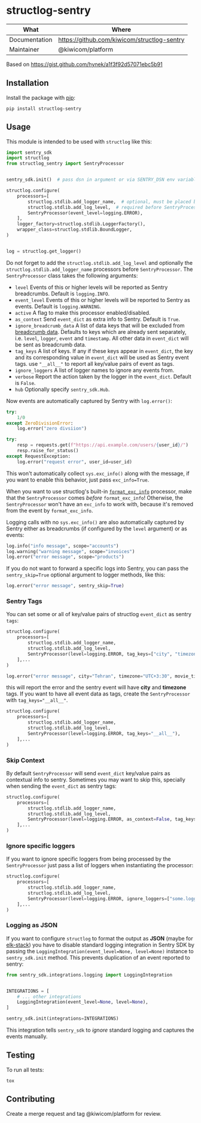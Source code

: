 # structlog-sentry

| What          | Where                                         |
| ------------- | --------------------------------------------- |
| Documentation | <https://github.com/kiwicom/structlog-sentry> |
| Maintainer    | @kiwicom/platform                             |

Based on <https://gist.github.com/hynek/a1f3f92d57071ebc5b91>

## Installation

Install the package with [pip](https://pip.pypa.io/):

```
pip install structlog-sentry
```

## Usage

This module is intended to be used with `structlog` like this:

```python
import sentry_sdk
import structlog
from structlog_sentry import SentryProcessor


sentry_sdk.init()  # pass dsn in argument or via SENTRY_DSN env variable

structlog.configure(
    processors=[
        structlog.stdlib.add_logger_name,  # optional, must be placed before SentryProcessor()
        structlog.stdlib.add_log_level,  # required before SentryProcessor()
        SentryProcessor(event_level=logging.ERROR),
    ],
    logger_factory=structlog.stdlib.LoggerFactory(),
    wrapper_class=structlog.stdlib.BoundLogger,
)


log = structlog.get_logger()
```

Do not forget to add the `structlog.stdlib.add_log_level` and optionally the
`structlog.stdlib.add_logger_name` processors before `SentryProcessor`. The
`SentryProcessor` class takes the following arguments:

- `level` Events of this or higher levels will be reported as Sentry
  breadcrumbs. Default is `logging.INFO`.
- `event_level` Events of this or higher levels will be reported to Sentry
  as events. Default is `logging.WARNING`.
- `active` A flag to make this processor enabled/disabled.
- `as_context` Send `event_dict` as extra info to Sentry. Default is `True`.
- `ignore_breadcrumb_data` A list of data keys that will be excluded from
  [breadcrumb data](https://docs.sentry.io/platforms/python/enriching-events/breadcrumbs/#manual-breadcrumbs).
  Defaults to keys which are already sent separately, i.e. `level`, `logger`,
  `event` and `timestamp`. All other data in `event_dict` will be sent as
  breadcrumb data.
- `tag_keys` A list of keys. If any if these keys appear in `event_dict`,
  the key and its corresponding value in `event_dict` will be used as Sentry
  event tags. use `"__all__"` to report all key/value pairs of event as tags.
- `ignore_loggers` A list of logger names to ignore any events from.
- `verbose` Report the action taken by the logger in the `event_dict`.
  Default is `False`.
- `hub` Optionally specify `sentry_sdk.Hub`.

Now events are automatically captured by Sentry with `log.error()`:

```python
try:
    1/0
except ZeroDivisionError:
    log.error("zero divsiion")

try:
    resp = requests.get(f"https://api.example.com/users/{user_id}/")
    resp.raise_for_status()
except RequestException:
    log.error("request error", user_id=user_id)
```

This won't automatically collect `sys.exc_info()` along with the message, if you want
to enable this behavior, just pass `exc_info=True`.

When you want to use structlog's built-in
[`format_exc_info`](http://www.structlog.org/en/stable/api.html#structlog.processors.format_exc_info)
processor, make that the `SentryProcessor` comes _before_ `format_exc_info`!
Otherwise, the `SentryProcessor` won't have an `exc_info` to work with, because
it's removed from the event by `format_exc_info`.

Logging calls with no `sys.exc_info()` are also automatically captured by Sentry
either as breadcrumbs (if configured by the `level` argument) or as events:

```python
log.info("info message", scope="accounts")
log.warning("warning message", scope="invoices")
log.error("error message", scope="products")
```

If you do not want to forward a specific logs into Sentry, you can pass the
`sentry_skip=True` optional argument to logger methods, like this:

```python
log.error("error message", sentry_skip=True)
```

### Sentry Tags

You can set some or all of key/value pairs of structlog `event_dict` as sentry `tags`:

```python
structlog.configure(
    processors=[
        structlog.stdlib.add_logger_name,
        structlog.stdlib.add_log_level,
        SentryProcessor(level=logging.ERROR, tag_keys=["city", "timezone"]),
    ],...
)

log.error("error message", city="Tehran", timezone="UTC+3:30", movie_title="Some title")
```

this will report the error and the sentry event will have **city** and **timezone** tags.
If you want to have all event data as tags, create the `SentryProcessor` with `tag_keys="__all__"`.

```python
structlog.configure(
    processors=[
        structlog.stdlib.add_logger_name,
        structlog.stdlib.add_log_level,
        SentryProcessor(level=logging.ERROR, tag_keys="__all__"),
    ],...
)
```

### Skip Context

By default `SentryProcessor` will send `event_dict` key/value pairs as contextual info to sentry.
Sometimes you may want to skip this, specially when sending the `event_dict` as sentry tags:

```python
structlog.configure(
    processors=[
        structlog.stdlib.add_logger_name,
        structlog.stdlib.add_log_level,
        SentryProcessor(level=logging.ERROR, as_context=False, tag_keys="__all__"),
    ],...
)
```

### Ignore specific loggers

If you want to ignore specific loggers from being processed by the `SentryProcessor` just pass
a list of loggers when instantiating the processor:

```python
structlog.configure(
    processors=[
        structlog.stdlib.add_logger_name,
        structlog.stdlib.add_log_level,
        SentryProcessor(level=logging.ERROR, ignore_loggers=["some.logger"]),
    ],...
)
```

### Logging as JSON

If you want to configure `structlog` to format the output as **JSON** (maybe for
[elk-stack](https://www.elastic.co/elk-stack)) you have to disable standard logging
integration in Sentry SDK by passing the `LoggingIntegration(event_level=None, level=None)`
instance to `sentry_sdk.init` method. This prevents duplication of an event reported to sentry:

```python
from sentry_sdk.integrations.logging import LoggingIntegration


INTEGRATIONS = [
    # ... other integrations
    LoggingIntegration(event_level=None, level=None),
]

sentry_sdk.init(integrations=INTEGRATIONS)
```

This integration tells `sentry_sdk` to _ignore_ standard logging and captures the events manually.

## Testing

To run all tests:

```
tox
```

## Contributing

Create a merge request and tag @kiwicom/platform for review.
